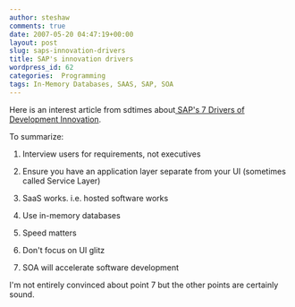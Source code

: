 ```yaml
---
author: steshaw
comments: true
date: 2007-05-20 04:47:19+00:00
layout: post
slug: saps-innovation-drivers
title: SAP's innovation drivers
wordpress_id: 62
categories:  Programming
tags: In-Memory Databases, SAAS, SAP, SOA
---
```


Here is an interest article from sdtimes about[ SAP's 7 Drivers of Development Innovation](http://www.sdtimes.com/printArticle/LatestNews-20070501-17.html).  


To summarize:



	
  1. Interview users for requirements, not executives

	
  2. Ensure you have an application layer separate from your UI (sometimes called Service Layer)

	
  3. SaaS works. i.e. hosted software works

	
  4. Use in-memory databases

	
  5. Speed matters

	
  6. Don't focus on UI glitz

	
  7. SOA will accelerate software development



I'm not entirely convinced about point 7 but the other points are certainly sound.
